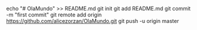 echo "# OlaMundo" >> README.md
git init
git add README.md
git commit -m "first commit"
git remote add origin https://github.com/alicezorzan/OlaMundo.git
git push -u origin master
